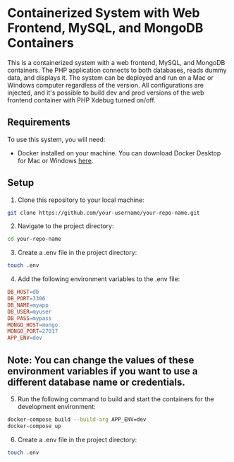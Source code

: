 # Containerized System with Web Frontend, MySQL, and MongoDB Containers

This is a containerized system with a web frontend, MySQL, and MongoDB containers. The PHP application connects to both databases, reads dummy data, and displays it. The system can be deployed and run on a Mac or Windows computer regardless of the version. All configurations are injected, and it's possible to build dev and prod versions of the web frontend container with PHP Xdebug turned on/off.

## Requirements

To use this system, you will need:

- Docker installed on your machine. You can download Docker Desktop for Mac or Windows [here](https://www.docker.com/products/docker-desktop).

## Setup

1. Clone this repository to your local machine:

```bash
git clone https://github.com/your-username/your-repo-name.git
```

2. Navigate to the project directory:

```bash
cd your-repo-name
```

3. Create a .env file in the project directory:

```bash
touch .env
```

4. Add the following environment variables to the .env file:


```makefile
DB_HOST=db
DB_PORT=3306
DB_NAME=myapp
DB_USER=myuser
DB_PASS=mypass
MONGO_HOST=mongo
MONGO_PORT=27017
APP_ENV=dev
```

## Note: You can change the values of these environment variables if you want to use a different database name or credentials.


5. Run the following command to build and start the containers for the development environment:


```bash
docker-compose build --build-arg APP_ENV=dev
docker-compose up
```

6. Create a .env file in the project directory:

```bash
touch .env
```


